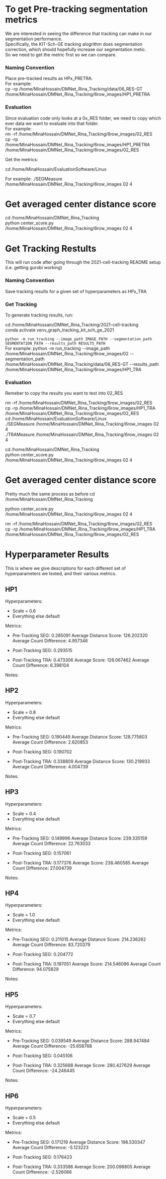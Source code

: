 # To get Pre-tracking segmentation metrics

We are interested in seeing the difference that tracking can make in our segmentation performance.  
Specifically, the KIT-Sch-GE tracking alogrithm does segmentation correction, which should hopefully increase our segmentation metic.  
So we need to get the metric first so we can compare.

### Naming Convention

Place pre-tracked results as HPx_PRETRA.  
For example:  
cp -rp /home/MinaHossain/DMNet_Rina_Tracking/data/06_RES-GT /home/MinaHossain/DMNet_Rina_Tracking/6row_images/HP1_PRETRA

### Evaluation

Since evaluation code only looks at a 0x_RES folder, we need to copy which ever data we want to evaluate into that folder.  
For example:  
rm -rf /home/MinaHossain/DMNet_Rina_Tracking/6row_images/02_RES  
cp -rp /home/MinaHossain/DMNet_Rina_Tracking/6row_images/HP1_PRETRA /home/MinaHossain/DMNet_Rina_Tracking/6row_images/02_RES  

Get the metrics:  

cd /home/MinaHossain/EvaluationSoftware/Linux  
 
For example:
./SEGMeasure /home/MinaHossain/DMNet_Rina_Tracking/6row_images 02 4


# Get averaged center distance score
cd /home/MinaHossain/DMNet_Rina_Tracking  
python center_score.py /home/MinaHossain/DMNet_Rina_Tracking/6row_images 02 4  






# Get Tracking Restults

This will run code after going through the 2021-cell-tracking README setup (i.e. getting gurobi working)

### Naming Convention

Save tracking results for a given set of hyperparameters as HPx_TRA

### Get Tracking

To generate tracking results, run:  

cd /home/MinaHossain/DMNet_Rina_Tracking/2021-cell-tracking  
conda activate venv_graph_tracking_kit_sch_ge_2021 

`python -m run_tracking --image_path IMAGE_PATH --segmentation_path SEGMENTATION_PATH --results_path RESULTS_PATH`  
For example: 
python -m run_tracking --image_path /home/MinaHossain/DMNet_Rina_Tracking/6row_images/02 --segmentation_path /home/MinaHossain/DMNet_Rina_Tracking/data/06_RES-GT --results_path /home/MinaHossain/DMNet_Rina_Tracking/6row_images/HP1_TRA

### Evaluation

Remeber to copy the results you want to test into 02_RES

rm -rf /home/MinaHossain/DMNet_Rina_Tracking/6row_images/02_RES   
cp -rp /home/MinaHossain/DMNet_Rina_Tracking/6row_images/HP1_TRA /home/MinaHossain/DMNet_Rina_Tracking/6row_images/02_RES  
cd /home/MinaHossain/EvaluationSoftware/Linux  
./SEGMeasure /home/MinaHossain/DMNet_Rina_Tracking/6row_images 02 4  
./TRAMeasure /home/MinaHossain/DMNet_Rina_Tracking/6row_images 02 4  

cd /home/MinaHossain/DMNet_Rina_Tracking  
python center_score.py /home/MinaHossain/DMNet_Rina_Tracking/6row_images 02 4  





# Get averaged center distance score

Pretty much the same process as before
cd /home/MinaHossain/DMNet_Rina_Tracking 

python center_score.py /home/MinaHossain/DMNet_Rina_Tracking/6row_images 02 4

rm -rf /home/MinaHossain/DMNet_Rina_Tracking/6row_images/02_RES   
cp -rp /home/MinaHossain/DMNet_Rina_Tracking/6row_images/HP1_TRA /home/MinaHossain/DMNet_Rina_Tracking/6row_images/02_RES  






# Hyperparameter Results

This is where we give descriptions for each different set of hyperparameters we tested, and their various metrics.

## HP1

Hyperparameters:  
* Scale = 0.6
* Everything else default

Metrics:  
* Pre-Tracking  SEG:  0.285091
                Average Distance Score: 126.202320
                Average Count Difference: 4.957346 

* Post-Tracking SEG:  0.293515
* Post-Tracking TRA:  0.473306
                Average Score: 126.067462
                Average Count Difference: 6.398104

Notes:  



## HP2

Hyperparameters:  
* Scale = 0.8
* Everything else default

Metrics:  
* Pre-Tracking  SEG:  0.190449
                Average Distance Score: 128.775603
                Average Count Difference: 2.620853

* Post-Tracking SEG:  0.190702
* Post-Tracking TRA:  0.338809
                Average Distance Score: 130.219933
                Average Count Difference: 4.004739



Notes:  


## HP3

Hyperparameters:  
* Scale = 0.4
* Everything else default

Metrics:  
* Pre-Tracking  SEG:  0.149996
                Average Distance Score: 239.335159
                Average Count Difference: 22.763033

* Post-Tracking SEG:  0.157061
* Post-Tracking TRA:  0.177376
                Average Score: 238.460585
                Average Count Difference: 27.004739


Notes:


## HP4

Hyperparameters:  
* Scale = 1.0
* Everything else default

Metrics:  
* Pre-Tracking  SEG:  0.211015
                Average Distance Score: 214.236262
                Average Count Difference: 83.720379

* Post-Tracking SEG:  0.204772
* Post-Tracking TRA:  0.197051
                Average Score:  214.546096
                Average Count Difference: 94.075829

Notes:



## HP5

Hyperparameters:  
* Scale = 0.7
* Everything else default

Metrics:  
* Pre-Tracking  SEG:  0.039549
                Average Distance Score: 288.947484
                Average Count Difference: -25.658768

* Post-Tracking SEG:  0.045106
* Post-Tracking TRA:  0.325688
                Average Score: 280.427629
                Average Count Difference: -24.246445

Notes:



## HP6

Hyperparameters:  
* Scale = 0.5
* Everything else default

Metrics:  
* Pre-Tracking  SEG:  0.171219
                Average Distance Score: 198.530347
                Average Count Difference: -5.123223

* Post-Tracking SEG:   0.176423
* Post-Tracking TRA:   0.333586
                Average Score: 200.096805
                Average Count Difference: -2.526066

